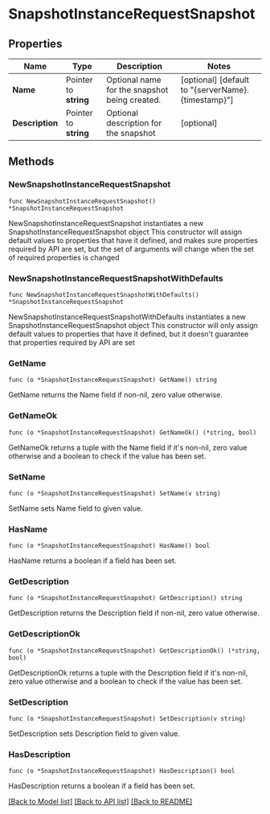# SnapshotInstanceRequestSnapshot

## Properties

Name | Type | Description | Notes
------------ | ------------- | ------------- | -------------
**Name** | Pointer to **string** | Optional name for the snapshot being created. | [optional] [default to "{serverName}.{timestamp}"]
**Description** | Pointer to **string** | Optional description for the snapshot | [optional] 

## Methods

### NewSnapshotInstanceRequestSnapshot

`func NewSnapshotInstanceRequestSnapshot() *SnapshotInstanceRequestSnapshot`

NewSnapshotInstanceRequestSnapshot instantiates a new SnapshotInstanceRequestSnapshot object
This constructor will assign default values to properties that have it defined,
and makes sure properties required by API are set, but the set of arguments
will change when the set of required properties is changed

### NewSnapshotInstanceRequestSnapshotWithDefaults

`func NewSnapshotInstanceRequestSnapshotWithDefaults() *SnapshotInstanceRequestSnapshot`

NewSnapshotInstanceRequestSnapshotWithDefaults instantiates a new SnapshotInstanceRequestSnapshot object
This constructor will only assign default values to properties that have it defined,
but it doesn't guarantee that properties required by API are set

### GetName

`func (o *SnapshotInstanceRequestSnapshot) GetName() string`

GetName returns the Name field if non-nil, zero value otherwise.

### GetNameOk

`func (o *SnapshotInstanceRequestSnapshot) GetNameOk() (*string, bool)`

GetNameOk returns a tuple with the Name field if it's non-nil, zero value otherwise
and a boolean to check if the value has been set.

### SetName

`func (o *SnapshotInstanceRequestSnapshot) SetName(v string)`

SetName sets Name field to given value.

### HasName

`func (o *SnapshotInstanceRequestSnapshot) HasName() bool`

HasName returns a boolean if a field has been set.

### GetDescription

`func (o *SnapshotInstanceRequestSnapshot) GetDescription() string`

GetDescription returns the Description field if non-nil, zero value otherwise.

### GetDescriptionOk

`func (o *SnapshotInstanceRequestSnapshot) GetDescriptionOk() (*string, bool)`

GetDescriptionOk returns a tuple with the Description field if it's non-nil, zero value otherwise
and a boolean to check if the value has been set.

### SetDescription

`func (o *SnapshotInstanceRequestSnapshot) SetDescription(v string)`

SetDescription sets Description field to given value.

### HasDescription

`func (o *SnapshotInstanceRequestSnapshot) HasDescription() bool`

HasDescription returns a boolean if a field has been set.


[[Back to Model list]](../README.md#documentation-for-models) [[Back to API list]](../README.md#documentation-for-api-endpoints) [[Back to README]](../README.md)


